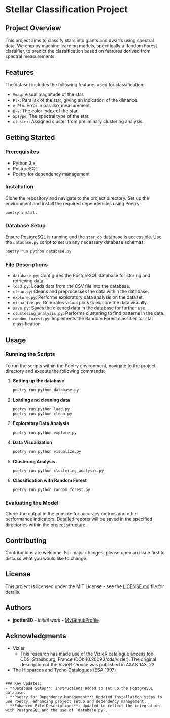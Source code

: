 
# Stellar Classification Project

## Project Overview
This project aims to classify stars into giants and dwarfs using spectral data. We employ machine learning models, specifically a Random Forest classifier, to predict the classification based on features derived from spectral measurements.

## Features
The dataset includes the following features used for classification:
- `Vmag`: Visual magnitude of the star.
- `Plx`: Parallax of the star, giving an indication of the distance.
- `e_Plx`: Error in parallax measurement.
- `B-V`: The color index of the star.
- `SpType`: The spectral type of the star.
- `cluster`: Assigned cluster from preliminary clustering analysis.

## Getting Started

### Prerequisites
- Python 3.x
- PostgreSQL
- Poetry for dependency management

### Installation
Clone the repository and navigate to the project directory. Set up the environment and install the required dependencies using Poetry:

```bash
poetry install
```

### Database Setup
Ensure PostgreSQL is running and the `star_db` database is accessible. Use the `database.py` script to set up any necessary database schemas:

```bash
poetry run python database.py
```

### File Descriptions
- `database.py`: Configures the PostgreSQL database for storing and retrieving data.
- `load.py`: Loads data from the CSV file into the database.
- `clean.py`: Cleans and preprocesses the data within the database.
- `explore.py`: Performs exploratory data analysis on the dataset.
- `visualize.py`: Generates visual plots to explore the data visually.
- `save.py`: Saves the cleaned data in the database for further use.
- `clustering_analysis.py`: Performs clustering to find patterns in the data.
- `random_forest.py`: Implements the Random Forest classifier for star classification.

## Usage

### Running the Scripts
To run the scripts within the Poetry environment, navigate to the project directory and execute the following commands:

1. **Setting up the database**
   ```bash
   poetry run python database.py
   ```

2. **Loading and cleaning data**
   ```bash
   poetry run python load.py
   poetry run python clean.py
   ```

3. **Exploratory Data Analysis**
   ```bash
   poetry run python explore.py
   ```

4. **Data Visualization**
   ```bash
   poetry run python visualize.py
   ```

5. **Clustering Analysis**
   ```bash
   poetry run python clustering_analysis.py
   ```

6. **Classification with Random Forest**
   ```bash
   poetry run python random_forest.py
   ```

### Evaluating the Model
Check the output in the console for accuracy metrics and other performance indicators. Detailed reports will be saved in the specified directories within the project structure.

## Contributing
Contributions are welcome. For major changes, please open an issue first to discuss what you would like to change.

## License
This project is licensed under the MIT License - see the [LICENSE.md](LICENSE.md) file for details.

## Authors
- **jpotter80** - *Initial work* - [MyGithubProfile](https://github.com/jpotter80)

## Acknowledgments
- Vizier
    - This research has made use of the VizieR catalogue access tool, CDS, Strasbourg, France (DOI: 10.26093/cds/vizier). The original description of the VizieR service was published in A&AS 143, 23
- The Hipparcos and Tycho Catalogues (ESA 1997)
```

### Key Updates:
- **Database Setup**: Instructions added to set up the PostgreSQL database.
- **Poetry for Dependency Management**: Updated installation steps to use Poetry, enhancing project setup and dependency management.
- **Enhanced File Descriptions**: Updated to reflect the integration with PostgreSQL and the use of `database.py`.
